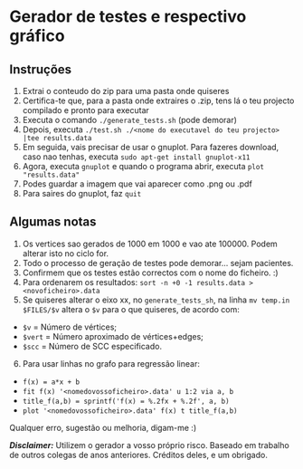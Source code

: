 # Gerador de testes e respectivo gráfico


## Instruções

1. Extrai o conteudo do zip para uma pasta onde quiseres
2. Certifica-te que, para a pasta onde extraires o .zip, tens lá o teu projecto compilado e pronto para executar
3. Executa o comando `./generate_tests.sh` (pode demorar)
4. Depois, executa `./test.sh ./<nome do executavel do teu projecto> |tee results.data`
5. Em seguida, vais precisar de usar o gnuplot. Para fazeres download, caso nao tenhas, executa `sudo apt-get install gnuplot-x11`
6. Agora, executa `gnuplot` e quando o programa abrir, executa `plot "results.data"`
7. Podes guardar a imagem que vai aparecer como .png ou .pdf
8. Para saires do gnuplot, faz `quit`


## Algumas notas

1. Os vertices sao gerados de 1000 em 1000 e vao ate 100000. Podem alterar isto no ciclo for.
2. Todo o processo de geração de testes pode demorar... sejam pacientes.
3. Confirmem que os testes estão correctos com o nome do ficheiro. :)
4. Para ordenarem os resultados: `sort -n +0 -1 results.data > <novoficheiro>.data`
5. Se quiseres alterar o eixo xx, no `generate_tests_sh`, na linha `mv temp.in $FILES/$v` altera o `$v` para o que quiseres, de acordo com:
- `$v` = Número de vértices;
- `$vert` = Número aproximado de vértices+edges;
- `$scc` = Número de SCC especificado.

6. Para usar linhas no grafo para regressão linear:
  * `f(x) = a*x + b`
  * `fit f(x) '<nomedovossoficheiro>.data' u 1:2 via a, b`
  * `title_f(a,b) = sprintf('f(x) = %.2fx + %.2f', a, b)`
  * `plot '<nomedovossoficheiro>.data' f(x) t title_f(a,b)`



Qualquer erro, sugestão ou melhoria, digam-me :)



**_Disclaimer:_** Utilizem o gerador a vosso próprio risco. Baseado em trabalho de outros colegas de anos anteriores. Créditos deles, e um obrigado.
